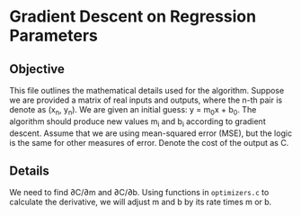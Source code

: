 # Gradient Descent on Regression Parameters

## Objective

This file outlines the mathematical details used for the algorithm. Suppose we are provided a matrix of real inputs and outputs, where the n-th pair is denote as (x<sub>n</sub>, y<sub>n</sub>). We are given an initial guess: y = m<sub>0</sub>x + b<sub>0</sub>. The algorithm should produce new values m<sub>i</sub> and b<sub>i</sub> according to gradient descent. Assume that we are using mean-squared error (MSE), but the logic is the same for other measures of error. Denote the cost of the output as C.

## Details

We need to find &part;C/&part;m and &part;C/&part;b. Using functions in `optimizers.c` to calculate the derivative, we will adjust m and b by its rate times m or b.
